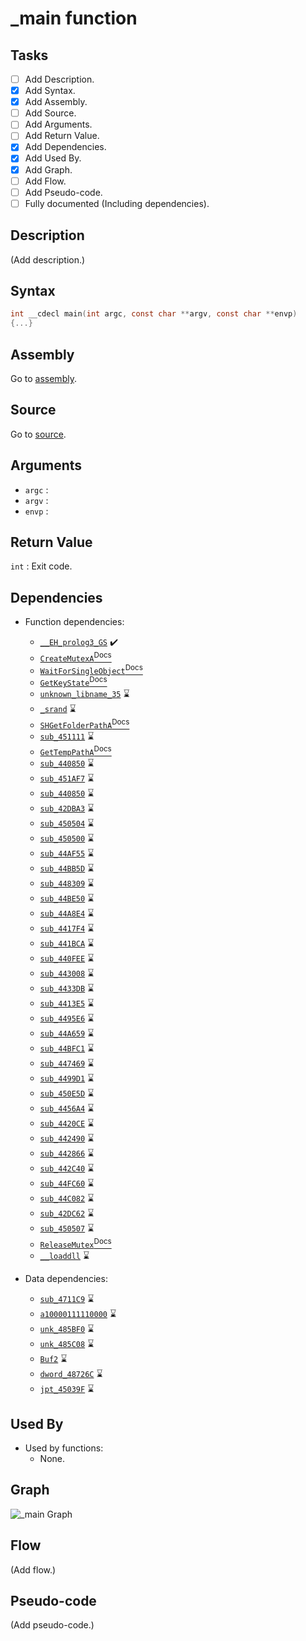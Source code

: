 # \_main function

## Tasks

- [ ] Add Description.
- [X] Add Syntax.
- [X] Add Assembly.
- [ ] Add Source.
- [ ] Add Arguments.
- [ ] Add Return Value.
- [X] Add Dependencies.
- [X] Add Used By.
- [X] Add Graph.
- [ ] Add Flow.
- [ ] Add Pseudo-code.
- [ ] Fully documented (Including dependencies).

## Description

(Add description.)

## Syntax

```c
int __cdecl main(int argc, const char **argv, const char **envp)
{...}
```

## Assembly

Go to [assembly](../asm/_main.asm).

## Source

Go to [source](../cc/_main.cc).

## Arguments

* `argc` : 
* `argv` : 
* `envp` : 

## Return Value

`int` : Exit code.

## Dependencies

* Function dependencies:
  * [`__EH_prolog3_GS`](__EH_prolog3_GS.md) ✔️
  * [`CreateMutexA`<sup>Docs</sup>](https://docs.microsoft.com/en-us/windows/win32/api/synchapi/nf-synchapi-createmutexa)
  * [`WaitForSingleObject`<sup>Docs</sup>](https://docs.microsoft.com/en-us/windows/win32/api/synchapi/nf-synchapi-waitforsingleobject)
  * [`GetKeyState`<sup>Docs</sup>](https://docs.microsoft.com/en-us/windows/win32/api/winuser/nf-winuser-getkeystate)
  * [`unknown_libname_35`](unknown_libname_35.md) ⌛
  * [`_srand`](_srand.md) ⌛
  * [`SHGetFolderPathA`<sup>Docs</sup>](https://docs.microsoft.com/en-us/windows/win32/api/shlobj_core/nf-shlobj_core-shgetfolderpatha)
  * [`sub_451111`](sub_451111.md) ⌛
  * [`GetTempPathA`<sup>Docs</sup>](https://docs.microsoft.com/en-us/windows/win32/api/fileapi/nf-fileapi-gettemppatha)
  * [`sub_440850`](sub_440850.md) ⌛
  * [`sub_451AF7`](sub_451AF7.md) ⌛
  * [`sub_440850`](sub_440850.md) ⌛
  * [`sub_42DBA3`](sub_42DBA3.md) ⌛
  * [`sub_450504`](sub_450504.md) ⌛
  * [`sub_450500`](sub_450500.md) ⌛
  * [`sub_44AF55`](sub_44AF55.md) ⌛
  * [`sub_44BB5D`](sub_44BB5D.md) ⌛
  * [`sub_448309`](sub_448309.md) ⌛
  * [`sub_44BE50`](sub_44BE50.md) ⌛
  * [`sub_44A8E4`](sub_44A8E4.md) ⌛
  * [`sub_4417F4`](sub_4417F4.md) ⌛
  * [`sub_441BCA`](sub_441BCA.md) ⌛
  * [`sub_440FEE`](sub_440FEE.md) ⌛
  * [`sub_443008`](sub_443008.md) ⌛
  * [`sub_4433DB`](sub_4433DB.md) ⌛
  * [`sub_4413E5`](sub_4413E5.md) ⌛
  * [`sub_4495E6`](sub_4495E6.md) ⌛
  * [`sub_44A659`](sub_44A659.md) ⌛
  * [`sub_44BFC1`](sub_44BFC1.md) ⌛
  * [`sub_447469`](sub_447469.md) ⌛
  * [`sub_4499D1`](sub_4499D1.md) ⌛
  * [`sub_450E5D`](sub_450E5D.md) ⌛
  * [`sub_4456A4`](sub_4456A4.md) ⌛
  * [`sub_4420CE`](sub_4420CE.md) ⌛
  * [`sub_442490`](sub_442490.md) ⌛
  * [`sub_442866`](sub_442866.md) ⌛
  * [`sub_442C40`](sub_442C40.md) ⌛
  * [`sub_44FC60`](sub_44FC60.md) ⌛
  * [`sub_44C082`](sub_44C082.md) ⌛
  * [`sub_42DC62`](sub_42DC62.md) ⌛
  * [`sub_450507`](sub_450507.md) ⌛
  * [`ReleaseMutex`<sup>Docs</sup>](https://docs.microsoft.com/en-us/windows/win32/api/synchapi/nf-synchapi-releasemutex)
  * [`__loaddll`](__loaddll.md) ⌛


* Data dependencies:
  * [`sub_4711C9`](sub_4711C9.md) ⌛
  * [`a10000111110000`](a10000111110000.md) ⌛
  * [`unk_485BF0`](unk_485BF0.md) ⌛
  * [`unk_485C08`](unk_485C08.md) ⌛
  * [`Buf2`](Buf2.md) ⌛
  * [`dword_48726C`](dword_48726C.md) ⌛
  * [`jpt_45039F`](jpt_45039F.md) ⌛

## Used By

* Used by functions:
  * None.

## Graph

![\_main Graph](../svg/_main.svg "_main Graph")

## Flow

(Add flow.)

## Pseudo-code

(Add pseudo-code.)
